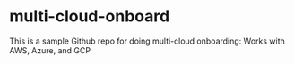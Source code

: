 # multi-cloud-onboard
This is a sample Github repo for doing multi-cloud onboarding: Works with AWS, Azure, and GCP
